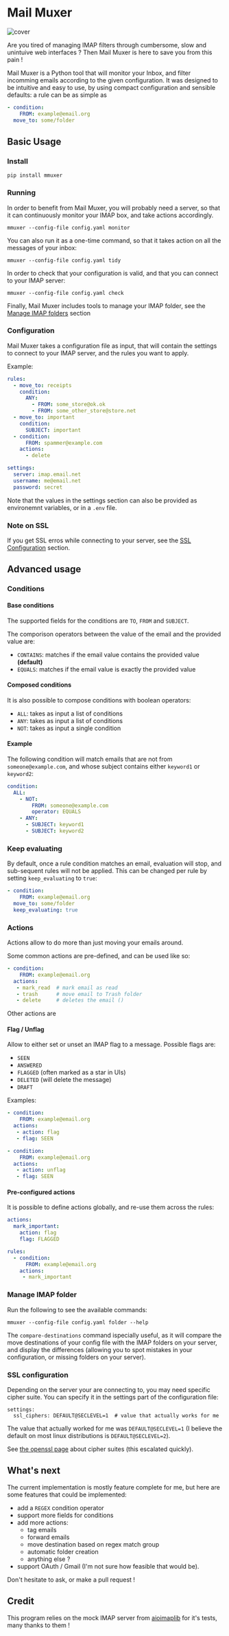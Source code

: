 # Mail Muxer

![cover](assets/cover.png)

Are you tired of managing IMAP filters through cumbersome, slow and unintuive web interfaces ? Then Mail Muxer is here to save you from this pain !

Mail Muxer is a Python tool that will monitor your Inbox, and filter incomming emails according to the given configuration. It was designed to be intuitive and easy to use, by using compact configuration and sensible defaults: a rule can be as simple as
```yaml
- condition:
    FROM: example@email.org
  move_to: some/folder
```

## Basic Usage

### Install

    pip install mmuxer

### Running

In order to benefit from Mail Muxer, you will probably need a server, so that it can continuously monitor your IMAP box, and take actions accordingly.

    mmuxer --config-file config.yaml monitor

You can also run it as a one-time command, so that it takes action on all the messages of your inbox:

    mmuxer --config-file config.yaml tidy

In order to check that your configuration is valid, and that you can connect to your IMAP server:

    mmuxer --config-file config.yaml check

Finally, Mail Muxer includes tools to manage your IMAP folder, see the [Manage IMAP folders](#Manage-IAMP-folders) section


### Configuration

Mail Muxer takes a configuration file as input, that will contain the settings to connect to your IMAP server, and the rules you want to apply.

Example:
```yaml
rules:
  - move_to: receipts
    condition:
      ANY:
        - FROM: some_store@ok.ok
        - FROM: some_other_store@store.net
  - move_to: important
    condition:
      SUBJECT: important
  - condition:
      FROM: spammer@example.com
    actions:
      - delete

settings:
  server: imap.email.net
  username: me@email.net
  password: secret
```

Note that the values in the settings section can also be provided as environemnt variables, or in a `.env` file.

### Note on SSL

If you get SSL erros while connecting to your server, see the [SSL Configuration](#SSL-Configuration) section.

## Advanced usage

### Conditions

#### Base conditions

The supported fields for the conditions are `TO`, `FROM` and `SUBJECT`.

The comporison operators between the value of the email and the provided value are:
- `CONTAINS`: matches if the email value contains the provided value **(default)**
- `EQUALS`: matches if the email value is exactly the provided value

#### Composed conditions

It is also possible to compose conditions with boolean operators: 
 - `ALL`: takes as input a list of conditions
 - `ANY`: takes as input a list of conditions
 - `NOT`: takes as input a single condition

#### Example

The following condition will match emails that are not from `someone@example.com`, and whose subject contains either `keyword1` or `keyword2`:

```yaml
condition:
  ALL:
    - NOT:
        FROM: someone@example.com
        operator: EQUALS
    - ANY:
      - SUBJECT: keyword1
      - SUBJECT: keyword2
```

### Keep evaluating

By default, once a rule condition matches an email, evaluation will stop, and sub-sequent rules will not be applied. This can be changed per rule by setting `keep_evaluating` to `true`:
```yaml
- condition:
    FROM: example@email.org
  move_to: some/folder
  keep_evaluating: true
```

### Actions

Actions allow to do more than just moving your emails around.

Some common actions are pre-defined, and can be used like so:

```yaml
- condition:
    FROM: example@email.org
  actions:
   - mark_read  # mark email as read
   - trash      # move email to Trash folder
   - delete     # deletes the email ()
```


Other actions are

#### Flag / Unflag

Allow to either set or unset an IMAP flag to a message. Possible flags are:
- `SEEN`
- `ANSWERED`
- `FLAGGED` (often marked as a star in UIs)
- `DELETED` (will delete the message)
- `DRAFT`

Examples:
```yaml
- condition:
    FROM: example@email.org
  actions:
   - action: flag
   - flag: SEEN
```

```yaml
- condition:
    FROM: example@email.org
  actions:
   - action: unflag
   - flag: SEEN
```

#### Pre-configured actions

It is possible to define actions globally, and re-use them across the rules:

```yaml
actions:
  mark_important:
    action: flag
    flag: FLAGGED

rules:
  - condition:
      FROM: example@email.org
    actions:
     - mark_important
```

### Manage IMAP folder

Run the following to see the available commands:

    mmuxer --config-file config.yaml folder --help

The `compare-destinations` command ispecially useful, as it will compare the move destinations of your config file with the IMAP folders on your server, and display the differences (allowing you to spot mistakes in your configuration, or missing folders on your server).

### SSL configuration

Depending on the server your are connecting to, you may need specific cipher suite. You can specify it in the settings part of the configuration file:

```
settings:
  ssl_ciphers: DEFAULT@SECLEVEL=1  # value that actually works for me
```

The value that actually worked for me was `DEFAULT@SECLEVEL=1` (I believe the default on most linux distributions is `DEFAULT@SECLEVEL=2`).

See [the openssl page](https://www.openssl.org/docs/man1.0.2/man1/ciphers.html) about cipher suites (this escalated quickly).


## What's next

The current implementation is mostly feature complete for me, but here are some features that could be implemented:

- add a `REGEX` condition operator
- support more fields for conditions
- add more actions:
  - tag emails
  - forward emails
  - move destination based on regex match group
  - automatic folder creation
  - anything else ?
- support OAuth / Gmail (I'm not sure how feasible that would be).

Don't hesitate to ask, or make a pull request !

## Credit

This program relies on the mock IMAP server from [aioimaplib](https://github.com/bamthomas/aioimaplib) for it's tests, many thanks to them !
